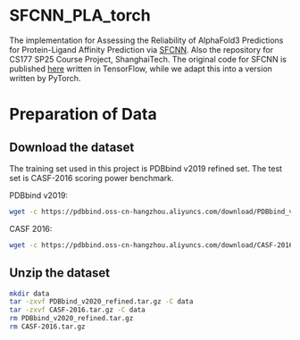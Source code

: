 # SFCNN_PLA_torch

The implementation for Assessing the Reliability of AlphaFold3 Predictions for Protein-Ligand Affinity Prediction via [SFCNN](https://bmcbioinformatics.biomedcentral.com/articles/10.1186/s12859-022-04762-3). Also the repository for CS177 SP25 Course Project, ShanghaiTech. The original code for SFCNN is published [here](https://github.com/bioinfocqupt/Sfcnn) written in TensorFlow, while we adapt this into a version written by PyTorch.

# Preparation of Data
## Download the dataset
The training set used in this project is PDBbind v2019 refined set. The test set is CASF-2016 scoring power benchmark.

PDBbind v2019:
```sh
wget -c https://pdbbind.oss-cn-hangzhou.aliyuncs.com/download/PDBbind_v2020_refined.tar.gz
```

CASF 2016:
```sh
wget -c https://pdbbind.oss-cn-hangzhou.aliyuncs.com/download/CASF-2016.tar.gz
```

## Unzip the dataset
```sh
mkdir data
tar -zxvf PDBbind_v2020_refined.tar.gz -C data
tar -zxvf CASF-2016.tar.gz -C data
rm PDBbind_v2020_refined.tar.gz
rm CASF-2016.tar.gz
```
